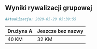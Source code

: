 ## Wyniki rywalizacji grupowej

```markdown
Aktualizacja: 2020-05-29 05:39:55
```

Drużyna A | Jeszcze bez nazwy
------------ | -------------
 40 KM | 32 KM